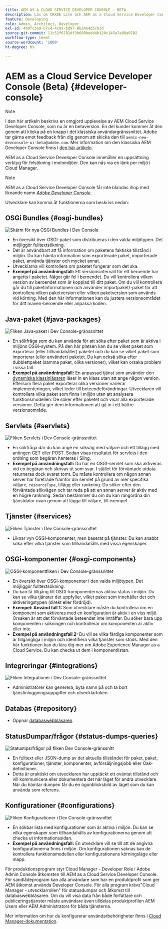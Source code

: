 ```yaml
---
title: AEM AS A CLOUD SERVICE DEVELOPER CONSOLE - BETA
description: Läs om CRXDE Lite och AEM as a Cloud Service Developer Console.
feature: Developing
role: Admin, Architect, Developer
exl-id: 4b0fc3e9-b7c4-4c95-bd97-8b24e4d5cb3d
source-git-commit: 11c52f6782df3b608bedd4b120c145a7a80a0702
workflow-type: tm+mt
source-wordcount: '1009'
ht-degree: 0%

---
```


# AEM as a Cloud Service Developer Console (Beta) {#developer-console}

>[!NOTE]
>
>I den här artikeln beskrivs en omgjord upplevelse av AEM Cloud Service Developer Console, som nu är en betaversion. En del kunder kommer åt den genom att klicka på en knapp i det klassiska användargränssnittet. Adobe tar gärna emot feedback från dig genom att skicka den till `aemcs-new-devconsole-ui-beta@adobe.com`. Mer information om den klassiska AEM Developer Console finns i [den här artikeln](/help/implementing/developing/introduction/development-guidelines.md#crxde-lite-and-developer-console).

AEM as a Cloud Service Developer Console innehåller en uppsättning verktyg för felsökning i molnmiljöer. Den kan nås via en länk per miljö i Cloud Manager.

>[!NOTE]
>AEM as a Cloud Service Developer Console får inte blandas ihop med liknande namn [*Adobe Developer Console*](https://developer.adobe.com/developer-console/).
>


<!--
There are multiple ways of accessing it:

1. Launch from Cloud Manager  

1. Type a url that can be determined by adjusting the Author or Publish service urls as follows:
   ```  
   https://dev-console/-<namespace>.<cluster>.dev.adobeaemcloud.com
   ```  

1. As a shortcut, the following Cloud Manager CLI command can be used to launch the AEM as a Cloud Service Developer Console based on an environment parameter described below:    
   ```
   aio cloudmanager:open-developer-console <ENVIRONMENTID> --programId <PROGRAMID>
   ```
-->

Utvecklare kan komma åt funktionerna som beskrivs nedan:

## OSGi Bundles {#osgi-bundles}

![Skärm för nya OSGi Bundles i Dev Console](/help/implementing/developing/introduction/assets/osgi-bundles.png)

* En översikt över OSGI-paket som distribueras i den valda miljötypen. Det möjliggör fulltextsökning.
* Det är användbart att få information om paketens faktiska tillstånd i miljön. Du kan hämta information som exporterade paket, importerade paket, använda tjänster och mycket annat.
* Utvecklarna vill kontrollera om paketet fungerar som det ska.
* **Exempel på användningsfall:** Ett versionsintervall för ett beroende har angetts i paketet. Något går fel i beroendet. Du vill kontrollera vilken version av beroendet som är kopplad till ditt paket. Om du vill kontrollera går du till paketinformationen och använder importpaket/-paket för att kontrollera vilken paketversion eller vilken paketversion som används vid körning. Med den här informationen kan du justera versionsområdet för ditt maven-beroende eller anpassa koden.

## Java-paket {#java-packages}

![Fliken Java-paket i Dev Console-gränssnittet](/help/implementing/developing/introduction/assets/java-packages-dev-console-ui.png)

* En sökfråga som du kan använda för att söka efter paket som är aktiva i miljöns OSGI-system. På den här platsen kan du se vilket paket som exporterar (eller tillhandahåller) paketet och du kan se vilket paket som importerar (eller använder) paketet. Du kan också söka efter dubblettpaket (samma paket, olika versioner), vilket kan orsaka problem i vissa fall.
* **Exempel på användningsfall:** En anpassad tjänst som använder den [dynamiska klassinläsaren](https://sling.apache.org/apidocs/sling9/org/apache/sling/commons/classloader/DynamicClassLoaderManager.html) läser in en klass utan att ange någon version. Eftersom flera paket exporterar olika versioner varierar implementeringen, vilket leder till beteendeförändringar. Utvecklaren vill kontrollera vilka paket som finns i miljön utan att analysera funktionsmodellen. De söker efter paketet och visar alla exporterade versioner. Detta ger dem informationen att gå in i ett bättre versionsområde.

## Servlets {#servlets}

![Fliken Servlets i Dev Console-gränssnittet](/help/implementing/developing/introduction/assets/servlets-dev-console-ui.png)

* En sökfråga där du kan ange en sökväg med väljare och ett tillägg med antingen GET eller POST. Sedan visas resultatet för servlets i den ordning som begäran hanteras i Sling.
* **Exempel på användningsfall:** Du har en OSGI-servlet som ska aktiveras vid en begäran och skrivas ut som svar. I stället för förväntade utdata returneras dock svaret tomt. Du måste kontrollera om någon annan server har företräde framför din servlet på grund av mer specifika väljare, `resourceType`, tillägg eller rankning. Du söker efter den förväntade sökvägen och tar reda på att en annan server är aktiv med en högre rankning. Sedan bestämmer du om du kan rangordna din tjänstdator ovan genom att lägga till väljare, till exempel.

## Tjänster {#services}

![Fliken Tjänster i Dev Console-gränssnittet](/help/implementing/developing/introduction/assets/services-dev-console.png)

* Liknar vyn OSGI-komponenter, men baserat på tjänster. Du kan snabbt söka efter vilka tjänster som tillhandahålls med vissa egenskaper.

## OSGi-komponenter {#osgi-components}

![OSGi-komponentfliken i Dev Console-gränssnittet](/help/implementing/developing/introduction/assets/osgi-components-dev-console.png)

* En översikt över OSGI-komponenter i den valda miljötypen. Det möjliggör fulltextsökning.
* Du kan få tillgång till OSGI-komponenternas aktiva status i miljön. Du kan se vilka tjänster det uppfyller, vilket paket som innehåller det och aktiveringstypen (direkt eller fördröjd).
* **Exempel: Använd fall 1:** Som utvecklare måste du kontrollera om en komponent som aktiveras med en konfiguration är aktiv i en viss miljö. Orsaken är att det förväntade beteendet inte inträffar. Du söker bara upp komponenten i sökningen och kontrollerar om komponenten är aktiv eller inte.
* **Exempel på användningsfall 2:** Du vill se vilka färdiga komponenter som är tillgängliga i miljön och identifiera vilka tjänster som stöds. Med den här funktionen kan du lära dig mer om Adobe Experience Manager as a Cloud Service. Du kan checka ut dem i komponentlistan.

## Integreringar {#integrations}

![Fliken Integrationer i Dev Console-gränssnittet](/help/implementing/developing/introduction/assets/integrations-dev-console-ui.png)

* Administratörer kan generera, byta namn på och ta bort tjänstinloggningsuppgifter och utvecklartoken.

## Databas {#repository}

* Öppnar [databaswebbläsaren](/help/implementing/developing/tools/repository-browser.md).

## StatusDumpar/frågor {#status-dumps-queries}

![Statustips/frågor på fliken Dev Console-gränssnitt](/help/implementing/developing/introduction/assets/status-dumps-queries.png)

* En fulltext eller JSON-dump av det aktuella tillståndet för paket, paket, konfigurationer, tjänster, komponenter, avförsäljningsjobb eller Oak-definitioner.
* Detta är praktiskt om utvecklaren har upptäckt ett oväntat tillstånd och vill kommunicera eller dokumentera det här läget för andra utvecklare. När du hämtar dumpen får du en ögonblicksbild av läget som du kan använda som referens.

## Konfigurationer {#configurations}

![Fliken Konfigurationer i Dev Console-gränssnittet](/help/implementing/developing/introduction/assets/configurations-dev-console.png)

* En sökbar lista med konfigurationer som är aktiva i miljön. Du kan se vilka egenskaper som tillhandahålls av konfigurationerna genom att checka ut informationssidan.
* **Exempel på användningsfall:** En utvecklare vill se till att de angivna konfigurationerna finns i miljön. Om konfigurationen saknas kan de kontrollera funktionsmodellen eller konfigurationens körningsläge eller mapp.

För produktionsprogram styr Cloud Manager - Developer Role i Adobe Admin Console åtkomsten till AEM as a Cloud Service Developer Console. För sandlådeprogram kan alla användare som har en produktprofil som ger AEM åtkomst använda Developer Console. För alla program krävs&quot;Cloud Manager - utvecklarrollen&quot; för statusdumpar och åtkomst till databaswebbläsaren. Om du vill visa data från både författare och publiceringstjänster måste användare även tilldelas produktprofilen AEM Users eller AEM Administrators för båda tjänsterna.

Mer information om hur du konfigurerar användarbehörigheter finns i [Cloud Manager-dokumentation](https://experienceleague.adobe.com/sv/docs/experience-manager-cloud-manager/content/requirements/users-and-roles).

